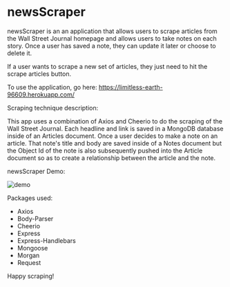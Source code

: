 # newsScraper

newsScraper is an an application that allows users to scrape articles from the Wall Street Journal homepage and allows users to take notes on each story. Once a user has saved a note, they can update it later or choose to delete it.

If a user wants to scrape a new set of articles, they just need to hit the scrape articles button.

To use the application, go here: https://limitless-earth-96609.herokuapp.com/

Scraping technique description:

This app uses a combination of Axios and Cheerio to do the scraping of the Wall Street Journal. Each headline and link is saved in a MongoDB database inside of an Articles document. Once a user decides to make a note on an article. That note's title and body are saved inside of a Notes document but the Object Id of the note is also subsequently pushed into the Article document so as to create a relationship between the article and the note.

newsScraper Demo:

<img src="https://github.com/DevTinder/newsscraper/blob/master/public/img/demo.gif" alt="demo">

Packages used:
* Axios
* Body-Parser
* Cheerio
* Express
* Express-Handlebars
* Mongoose
* Morgan
* Request

Happy scraping!